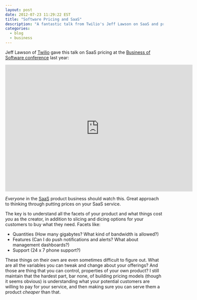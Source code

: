 ```yaml
---
layout: post
date: 2012-07-23 11:29:22 EST
title: "Software Pricing and SaaS"
description: "A fantastic talk from Twilio's Jeff Lawson on SaaS and pricing."
categories:
  - blog
  - business
---
```


Jeff Lawson of [Twilio](https://www.twilio.com/) gave this talk on SaaS pricing at the [Business of Software conference](http://businessofsoftware.org/2012/07/jeff-lawson-jeffiel-ceo-of-twilio-at-business-of-software-2011-saas-and-the-art-of-pricing/) last year:

<iframe src="https://player.vimeo.com/video/67664394?title=0&byline=0&portrait=0" width="596" height="403" frameborder="0" webkitallowfullscreen mozallowfullscreen allowfullscreen></iframe>

_Everyone_ in the [SaaS](http://en.wikipedia.org/wiki/Software_as_a_service) product business should watch this. Great approach to thinking through putting prices on your SaaS service.

The key is to understand all the facets of your product and what things cost _you_ as the creator, in addition to slicing and dicing options for your customers to buy what they need. Facets like:

* Quantities (How many gigabytes? What kind of bandwidth is allowed?)
* Features (Can I do push notifications and alerts? What about management dashboards?)
* Support (24 x 7 phone support?)

These things on their own are even sometimes difficult to figure out. What are all the variables you can tweak and change about your offerings? And those are thing that you can control, properties of your own product? I still maintain that the hardest part, bar none, of building pricing models (though it seems obvious) is understanding what your potential customers are willing to pay for your service, and then making sure you can serve them a product _cheaper_ than that.
